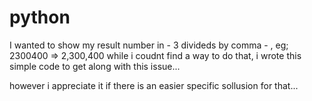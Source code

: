# python

I wanted to show my result number in - 3 divideds by comma -  ,
eg; 2300400 => 2,300,400
while i coudnt find a way to do that, i wrote this simple code to get along with this issue...

however i appreciate it if there is an easier specific sollusion for that...
